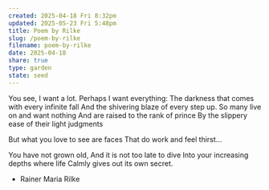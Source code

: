 ```yaml
---
created: 2025-04-18 Fri 8:32pm
updated: 2025-05-23 Fri 5:48pm
title: Poem by Rilke
slug: /poem-by-rilke
filename: poem-by-rilke
date: 2025-04-18
share: true
type: garden
state: seed
---
```


You see, I want a lot.
Perhaps I want everything:
The darkness that comes with every infinite fall 
And the shivering blaze of every step up.
So many live on and want nothing 
And are raised to the rank of prince
By the slippery ease of their light judgments

But what you love to see are faces
That do work and feel thirst...

You have not grown old, And it is not too late to dive
Into your increasing depths where life
Calmly gives out its own secret.

- Rainer Maria Rilke